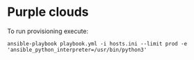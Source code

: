 # Purple clouds

To run provisioning execute:

```
ansible-playbook playbook.yml -i hosts.ini --limit prod -e 'ansible_python_interpreter=/usr/bin/python3'
```